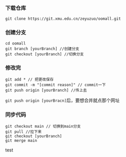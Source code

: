 ### 下载仓库

```
git clone https://git.xmu.edu.cn/zeyuzuo/oomall.git
```

### 创建分支

```
cd oomall
git branch [yourBranch] //创建分支
git checkout [yourBranch] //切换分支
```

### 修改完

```
git add * // 把更改保存
git commit -m "[commit reason]" // commit一下
git push origin [yourBranch] //传上去
```

`git push origin [yourBracn]`后，要想合并就点那个网址

### 同步代码

```
git checkout main // 切换到main分支
git pull //拉下来
git checkout [yourBranch]
git merge main
```

test
